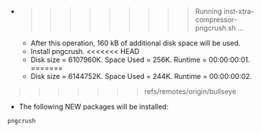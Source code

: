* >>>>>>>>> Running inst-xtra-compressor-pngcrush.sh ...
  * After this operation, 160 kB of additional disk space will be used.
  * Install pngcrush.
<<<<<<< HEAD
  * Disk size = 6107960K. Space Used = 256K. Runtime = 00:00:00:01.
=======
  * Disk size = 6144752K. Space Used = 244K. Runtime = 00:00:00:02.
>>>>>>> refs/remotes/origin/bullseye
  * The following NEW packages will be installed:
  ```bash
pngcrush
  ```
